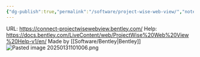 ```yaml
---
{"dg-publish":true,"permalink":"/software/project-wise-web-view/","noteIcon":"","created":"2025-05-20T09:18:17.364-05:00"}
---
```


URL: https://connect-projectwisewebview.bentley.com/
Help: https://docs.bentley.com/LiveContent/web/ProjectWise%20Web%20View%20Help-v1/en/
Made by [[Software/Bentley\|Bentley]]
![Pasted image 20250131101006.png](/img/user/Pasted%20image%2020250131101006.png)